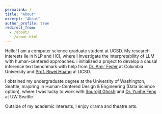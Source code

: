```yaml
---
permalink: /
title: "About"
excerpt: "About"
author_profile: true
redirect_from: 
  - /about/
  - /about.html
---
```


Hello! I am a computer science graduate student at UCSD. My research interests lie in NLP and HCI, where I investigate the interpretability of LLM with human-centered approaches. I initialized a project to develop a causal inference text benchmark with help from <a href = "https://www.amirfeder.com/">Dr. Amir Feder</a> at Columbia University and <a href = "https://biweihuang.com/">Prof. Biwei Huang</a> at UCSD.

I obtained my undergraduate degree at the University of Washington, Seattle, majoring in Human-Centered Design & Engineering (Data Science option), where I was lucky to work with <a href = "https://sourojitghosh.github.io/">Sourojit Ghosh</a> and <a href = "https://yunhefeng.me/">Dr. Yunhe Feng</a> at UW Seattle. 

Outside of my academic interests, I enjoy drama and theatre arts.
